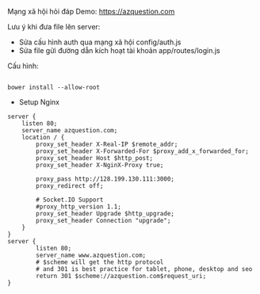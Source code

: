 Mạng xã hội hỏi đáp
Demo: https://azquestion.com

Lưu ý khi đưa file lên server:
- Sửa cấu hình auth qua mạng xã hội config/auth.js
- Sửa file gửi đường dẫn kích hoạt tài khoản app/routes/login.js


Cấu hình:
```

bower install --allow-root
```
* Setup Nginx
```
server {
    listen 80;
    server_name azquestion.com;
    location / {
        proxy_set_header X-Real-IP $remote_addr;
        proxy_set_header X-Forwarded-For $proxy_add_x_forwarded_for;
        proxy_set_header Host $http_post;
        proxy_set_header X-NginX-Proxy true;

        proxy_pass http://128.199.130.111:3000;
        proxy_redirect off;

        # Socket.IO Support
        #proxy_http_version 1.1;
        proxy_set_header Upgrade $http_upgrade;
        proxy_set_header Connection "upgrade";
    }
}
server {
        listen 80;
        server_name www.azquestion.com;
        # $scheme will get the http protocol
        # and 301 is best practice for tablet, phone, desktop and seo
        return 301 $scheme://azquestion.com$request_uri;
}